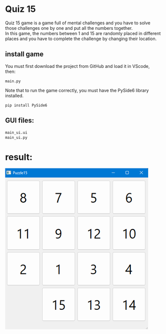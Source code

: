# Quiz 15
Quiz 15 game is a game full of mental challenges and you have to solve those challenges one by one and put all the numbers together.\
In this game, the numbers between 1 and 15 are randomly placed in different places and you have to complete the challenge by changing their location.
## install game
You must first download the project from GitHub and load it in VScode, then:
```
main.py 
```
Note that to run the game correctly, you must have the PySide6 library installed.
```
pip install PySide6
```

## GUI files:
```
main_ui.ui
main_ui.py
```
# result:
!["result"](https://github.com/Moein-Moatali-2006/Pylearn7/blob/main/GUI/Assignment%2019/Quiz%2015/picture/result.png)

